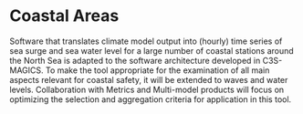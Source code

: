 # Coastal Areas

Software that translates climate model output into (hourly) time series of sea surge and sea water level for a large number of coastal stations around the North Sea is adapted to the software architecture developed in C3S-MAGICS.
To make the tool appropriate for the examination of all main aspects relevant for coastal safety, it will be extended to waves and water levels. Collaboration with Metrics and Multi-model products will focus on optimizing the selection and aggregation criteria for application in this tool.
